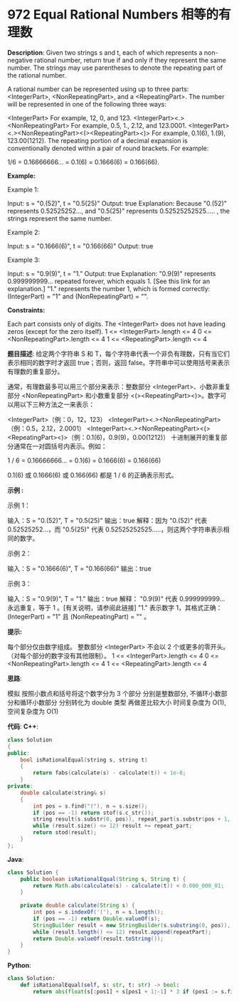 # 972 Equal Rational Numbers 相等的有理数

__Description__:
Given two strings s and t, each of which represents a non-negative rational number, return true if and only if they represent the same number. The strings may use parentheses to denote the repeating part of the rational number.

A rational number can be represented using up to three parts: \<IntegerPart>, \<NonRepeatingPart>, and a \<RepeatingPart>. The number will be represented in one of the following three ways:

\<IntegerPart>
For example, 12, 0, and 123.
\<IntegerPart>\<.>\<NonRepeatingPart>
For example, 0.5, 1., 2.12, and 123.0001.
\<IntegerPart>\<.>\<NonRepeatingPart>\<(>\<RepeatingPart><)>
For example, 0.1(6), 1.(9), 123.00(1212).
The repeating portion of a decimal expansion is conventionally denoted within a pair of round brackets. For example:

1/6 = 0.16666666... = 0.1(6) = 0.1666(6) = 0.166(66).

__Example:__

Example 1:

Input: s = "0.(52)", t = "0.5(25)"
Output: true
Explanation: Because "0.(52)" represents 0.52525252..., and "0.5(25)" represents 0.52525252525..... , the strings represent the same number.

Example 2:

Input: s = "0.1666(6)", t = "0.166(66)"
Output: true

Example 3:

Input: s = "0.9(9)", t = "1."
Output: true
Explanation: "0.9(9)" represents 0.999999999... repeated forever, which equals 1.  [See this link for an explanation.]
"1." represents the number 1, which is formed correctly: (IntegerPart) = "1" and (NonRepeatingPart) = "".

__Constraints:__

Each part consists only of digits.
The \<IntegerPart> does not have leading zeros (except for the zero itself).
1 <= \<IntegerPart>.length <= 4
0 <= \<NonRepeatingPart>.length <= 4
1 <= \<RepeatingPart>.length <= 4

__题目描述__:
给定两个字符串 S 和 T，每个字符串代表一个非负有理数，只有当它们表示相同的数字时才返回 true；否则，返回 false。字符串中可以使用括号来表示有理数的重复部分。

通常，有理数最多可以用三个部分来表示：整数部分 \<IntegerPart>、小数非重复部分 \<NonRepeatingPart> 和小数重复部分 <(>\<RepeatingPart><)>。数字可以用以下三种方法之一来表示：

\<IntegerPart>（例：0，12，123）
\<IntegerPart><.>\<NonRepeatingPart> （例：0.5，2.12，2.0001）
\<IntegerPart><.>\<NonRepeatingPart><(>\<RepeatingPart><)>（例：0.1(6)，0.9(9)，0.00(1212)）
十进制展开的重复部分通常在一对圆括号内表示。例如：

1 / 6 = 0.16666666... = 0.1(6) = 0.1666(6) = 0.166(66)

0.1(6) 或 0.1666(6) 或 0.166(66) 都是 1 / 6 的正确表示形式。

__示例 :__

示例 1：

输入：S = "0.(52)", T = "0.5(25)"
输出：true
解释：因为 "0.(52)" 代表 0.52525252...，而 "0.5(25)" 代表 0.52525252525.....，则这两个字符串表示相同的数字。

示例 2：

输入：S = "0.1666(6)", T = "0.166(66)"
输出：true

示例 3：

输入：S = "0.9(9)", T = "1."
输出：true
解释：
"0.9(9)" 代表 0.999999999... 永远重复，等于 1 。[有关说明，请参阅此链接]
"1." 表示数字 1，其格式正确：(IntegerPart) = "1" 且 (NonRepeatingPart) = "" 。

__提示:__

每个部分仅由数字组成。
整数部分 \<IntegerPart> 不会以 2 个或更多的零开头。（对每个部分的数字没有其他限制）。
1 <= \<IntegerPart>.length <= 4
0 <= \<NonRepeatingPart>.length <= 4
1 <= \<RepeatingPart>.length <= 4

__思路__:

模拟
按照小数点和括号将这个数字分为 3 个部分
分别是整数部分, 不循环小数部分和循环小数部分
分别转化为 double 类型
再做差比较大小
时间复杂度为 O(1), 空间复杂度为 O(1)

__代码__:
__C++__:

```C++
class Solution 
{
public:
    bool isRationalEqual(string s, string t) 
    {
        return fabs(calculate(s) - calculate(t)) < 1e-8;
    }
private:
    double calculate(string& s) 
    {
        int pos = s.find("("), n = s.size();
        if (pos == -1) return stof(s.c_str());
        string result(s.substr(0, pos)), repeat_part(s.substr(pos + 1, n - pos - 2));
        while (result.size() <= 12) result += repeat_part;
        return stod(result);
    }
};
```

__Java__:

```Java
class Solution {
    public boolean isRationalEqual(String s, String t) {
        return Math.abs(calculate(s) - calculate(t)) < 0.000_000_01;
    }
    
    private double calculate(String s) {
        int pos = s.indexOf('('), n = s.length();
        if (pos == -1) return Double.valueOf(s);
        StringBuilder result = new StringBuilder(s.substring(0, pos)), repeatPart = new StringBuilder(s.substring(pos + 1, n - 1));
        while (result.length() <= 12) result.append(repeatPart);
        return Double.valueOf(result.toString());
    }
}
```

__Python__:

```Python
class Solution:
    def isRationalEqual(self, s: str, t: str) -> bool:
        return abs(float(s[:pos1] + s[pos1 + 1:-1] * 3 if (pos1 := s.find('(')) != -1 else s) - float(t[:pos2] + t[pos2 + 1:-1] * 3 if (pos2 := t.find('(')) != -1 else t)) < 10 ** -8
```
